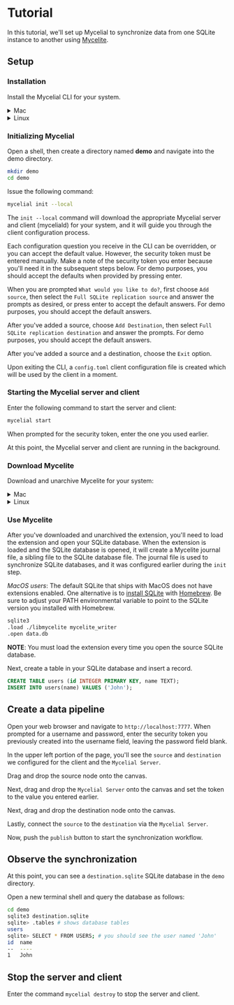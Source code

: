 # Tutorial

In this tutorial, we'll set up Mycelial to synchronize data from one SQLite
instance to another using [Mycelite](Mycelite.md).

## Setup

### Installation

Install the Mycelial CLI for your system.

<details>
  <summary>Mac</summary>

  ```sh
  brew install mycelial/tap/mycelial
  ```

</details>

<details>
  <summary>Linux</summary>

  <details>
  <summary>Debian Based Linux x86_64</summary>

  ```sh
  curl -L https://github.com/mycelial/cli/releases/download/v0.1.4/mycelial_0.1.4_amd64.deb --output mycelial_amd64.deb
  dpkg -i ./mycelial_amd64.deb
  ```

  </details>

  <details>
  <summary>Debian Based Linux ARM64</summary>

  ```sh
  curl -L https://github.com/mycelial/cli/releases/download/v0.1.4/mycelial_0.1.4_arm64.deb --output mycelial_arm64.deb
  dpkg -i ./mycelial_arm64.deb
  ```

  </details>

  <details>
  <summary>Debian Based Linux ARM</summary>

  ```sh
  curl -L https://github.com/mycelial/cli/releases/download/v0.1.4/mycelial_0.1.4_armhf.deb --output mycelial_armhf.deb
  dpkg -i ./mycelial_armhf.deb
  ```

  </details>

  <details>
  <summary>Redhat Based Linux x86_64</summary>

  ```sh
  yum install https://github.com/mycelial/cli/releases/download/v0.1.4/mycelial-v0.1.4-1.x86_64.rpm 
  ```

  </details>

  <details>
  <summary>Redhat Based Linux ARM64</summary>

  ```sh
  yum install https://github.com/mycelial/cli/releases/download/v0.1.4/mycelial-v0.1.4-1.arm64.rpm 
  ```

  </details>

  <details>
  <summary>Redhat Based Linux ARM</summary>

  ```sh
  yum install https://github.com/mycelial/cli/releases/download/v0.1.4/mycelial-v0.1.4-1.armhf.rpm
  ```

  </details>

</details>

### Initializing Mycelial

Open a shell, then create a directory named **demo** and navigate into the demo
directory.

```sh
mkdir demo
cd demo
```

Issue the following command:

```sh
mycelial init --local
```

The `init --local` command will download the appropriate Mycelial server and
client (myceliald) for your system, and it will guide you through the client
configuration process.

Each configuration question you receive in the CLI can be overridden, or you can 
accept the default value. However, the security token must be entered manually.
Make a note of the security token you enter because you'll need it in the
subsequent steps below. For demo purposes, you should accept the defaults
when provided by pressing enter.

When you are prompted `What would you like to do?`, first choose `Add source`,
then select the `Full SQLite replication source` and answer the prompts as
desired, or press enter to accept the default answers. For demo purposes, you 
should accept the default answers.

After you've added a source, choose `Add Destination`, then select `Full SQLite
replication destination` and answer the prompts. For demo purposes, you should
accept the default answers.

After you've added a source and a destination, choose the `Exit` option.

Upon exiting the CLI, a `config.toml` client configuration file is created which
will be used by the client in a moment.

### Starting the Mycelial server and client

Enter the following command to start the server and client:

```sh
mycelial start
```

When prompted for the security token, enter the one you used earlier.

At this point, the Mycelial server and client are running in the background.

### Download Mycelite

Download and unarchive Mycelite for your system:

<details>
  <summary>Mac</summary>
  <details>
    <summary>Mac Arm64</summary>

  ```sh
  curl -L https://github.com/mycelial/mycelite/releases/latest/download/aarch64-apple-darwin.tgz --output aarch64-apple-darwin.tgz
  tar -xvzf aarch64-apple-darwin.tgz
  ```

  </details>
  <details>
    <summary>Mac x86_64</summary>

  ```sh
  curl -L https://github.com/mycelial/mycelite/releases/latest/download/x86_64-apple-darwin.tgz --output x86_64-apple-darwin.tgz
  tar -xvzf x86_64-apple-darwin.tgz
  ```
  </details>
</details>

<details>
  <summary>Linux</summary>

<details>
  <summary>Linux x86_gnu</summary>

```sh
curl -L https://github.com/mycelial/mycelite/releases/latest/download/x86_64-unknown-linux-gnu.tgz --output x86_64-unknown-linux-gnu.tgz
tar -xvzf x86_64-unknown-linux-gnu.tgz
```
</details>
<details>
  <summary>Linux x86_musl</summary>

```sh
curl -L https://github.com/mycelial/mycelite/releases/latest/download/x86_64-unknown-linux-musl.tgz --output x86_64-unknown-linux-musl.tgz
tar -xvzf x86_64-unknown-linux-musl.tgz
```
</details>

<details>
  <summary>Linux arm_32</summary>

```sh
curl -L https://github.com/mycelial/mycelite/releases/latest/download/arm-unknown-linux-gnueabihf.tgz --output arm-unknown-linux-gnueabihf.tgz
tar -xvzf arm-unknown-linux-gnueabihf.tgz
```
</details>
<details>
  <summary>Linux arm_64</summary>

```sh
curl -L https://github.com/mycelial/mycelite/releases/latest/download/aarch64-unknown-linux-gnu.tgz --output arm-unknown-linux-gnueabihf.tgz
tar -xvzf arm-unknown-linux-gnueabihf.tgz
```
</details>

</details>

### Use Mycelite

After you've downloaded and unarchived the extension, you'll need to load the
extension and open your SQLite database. When the extension is loaded and the
SQLite database is opened, it will create a Mycelite journal file, a sibling
file to the SQLite database file. The journal file is used to synchronize SQLite
databases, and it was configured earlier during the `init` step.

_MacOS users_: The default SQLite that ships with MacOS does not have extensions
enabled. One alternative is to [install
SQLite](https://formulae.brew.sh/formula/sqlite) with
[Homebrew](https://brew.sh/). Be sure to adjust your PATH environmental variable
to point to the SQLite version you installed with Homebrew.

```sh
sqlite3
.load ./libmycelite mycelite_writer
.open data.db
```

**NOTE**: You must load the extension every time you open the source SQLite
database.

Next, create a table in your SQLite database and insert a record.

```sql
CREATE TABLE users (id INTEGER PRIMARY KEY, name TEXT);
INSERT INTO users(name) VALUES ('John');
```

## Create a data pipeline

Open your web browser and navigate to `http://localhost:7777`. When prompted for
a username and password, enter the security token you previously created into
the username field, leaving the password field blank.

In the upper left portion of the page, you'll see the `source` and `destination`
we configured for the client and the `Mycelial Server`.

Drag and drop the source node onto the canvas.

Next, drag and drop the `Mycelial Server` onto the canvas and set the token to
the value you entered earlier.

Next, drag and drop the destination node onto the canvas.

Lastly, connect the `source` to the `destination` via the `Mycelial Server`.

Now, push the `publish` button to start the synchronization workflow.

## Observe the synchronization

At this point, you can see a `destination.sqlite` SQLite database in the `demo`
directory.

Open a new terminal shell and query the database as follows:

```sh
cd demo
sqlite3 destination.sqlite
sqlite> .tables # shows database tables
users
sqlite> SELECT * FROM USERS; # you should see the user named 'John'
id  name
--  ----
1   John
```

## Stop the server and client

Enter the command `mycelial destroy` to stop the server and client.